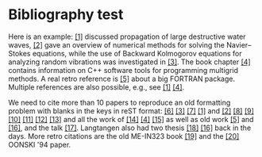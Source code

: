 <!-- !split -->
<!-- jupyter-book 02_19_testdoc.md -->
# Bibliography test

Here is an example: <a href="Langtangen_Pedersen_2002.html#Langtangen_Pedersen_2002">[1]</a> discussed propagation of
large destructive water waves, <a href="Langtangen_et_al_2002.html#Langtangen_et_al_2002">[2]</a> gave
an overview of numerical methods for solving the Navier&ndash;Stokes equations,
while the use of Backward Kolmogorov equations for analyzing
random vibrations was investigated in <a href="Langtangen_1994a.html#Langtangen_1994a">[3]</a>.
The book chapter <a href="Mardal_et_al_2003a.html#Mardal_et_al_2003a">[4]</a> contains information on
C++ software tools for programming multigrid methods. A real retro
reference is <a href="Langtangen_1988d.html#Langtangen_1988d">[5]</a> about a big FORTRAN package.
Multiple references are also possible, e.g., see
<a href="Langtangen_Pedersen_2002.html#Langtangen_Pedersen_2002">[1]</a> <a href="Mardal_et_al_2003a.html#Mardal_et_al_2003a">[4]</a>.

We need to cite more than 10 papers to reproduce an old formatting
problem with blanks in the keys in reST format:
<a href="Langtangen_1992c.html#Langtangen_1992c">[6]</a> <a href="Langtangen_1994a.html#Langtangen_1994a">[3]</a> <a href="Mortensen_et_al_2011.html#Mortensen_et_al_2011">[7]</a> <a href="Langtangen_Pedersen_2002.html#Langtangen_Pedersen_2002">[1]</a>
and
<a href="Langtangen_et_al_2002.html#Langtangen_et_al_2002">[2]</a> <a href="Glimsdal_et_al_20006.html#Glimsdal_et_al_20006">[8]</a> <a href="Rahman_et_al_2006b.html#Rahman_et_al_2006b">[9]</a> <a href="Haga_et_al_2011a.html#Haga_et_al_2011a">[10]</a> <a href="Langtangen_2003a.html#Langtangen_2003a">[11]</a> <a href="Langtangen_2008a.html#Langtangen_2008a">[12]</a> <a href="Langtangen:95.html#Langtangen:95">[13]</a>
and all the work of
<a href="Langtangen_2012.html#Langtangen_2012">[14]</a> <a href="Mardal_et_al_2003a.html#Mardal_et_al_2003a">[4]</a> <a href="Jeberg_et_al_2004.html#Jeberg_et_al_2004">[15]</a> as well as
old work <a href="Langtangen_1988d.html#Langtangen_1988d">[5]</a> and <a href="Langtangen_1989e.html#Langtangen_1989e">[16]</a>, and the
talk <a href="Langtangen_talk_2007a.html#Langtangen_talk_2007a">[17]</a>.
Langtangen also had two thesis <a href="Langtangen:85.html#Langtangen:85">[18]</a> <a href="Langtangen_1989e.html#Langtangen_1989e">[16]</a>
back in the days.
More retro citations are
the old ME-IN323 book <a href="Langtangen:91.html#Langtangen:91">[19]</a> and the
<a href="Langtangen:94b.html#Langtangen:94b">[20]</a> OONSKI '94 paper.

